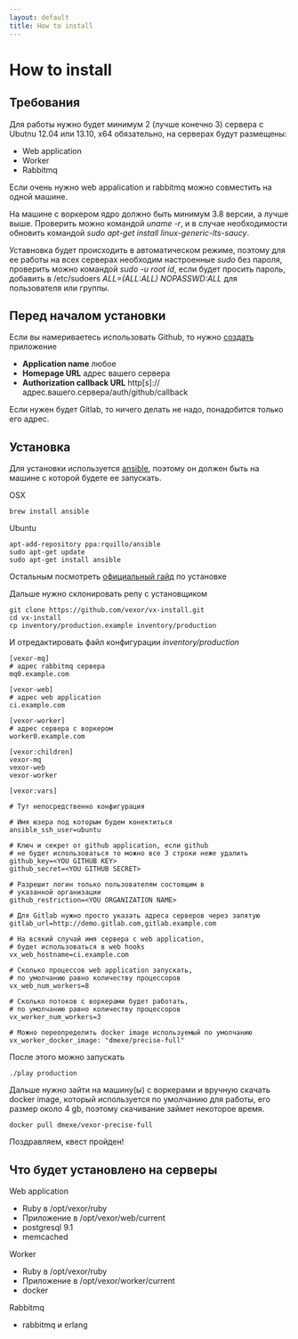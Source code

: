 ```yaml
---
layout: default
title: How to install
---
```


# How to install

## Требования

Для работы нужно будет минимум 2 (лучше конечно 3) сервера c Ubutnu 12.04 или 13.10,
x64 обязательно, на серверах будут размещены:

* Web application
* Worker
* Rabbitmq

Если очень нужно web appalication и rabbitmq можно совместить на одной машине.

На машине с воркером ядро должно быть минимум 3.8 версии, а лучше выше. Проверить
можно командой _uname -r_, и в случае необходимости обновить командой
_sudo apt-get install linux-generic-lts-saucy_.

Уставновка будет происходить в автоматическом режиме, поэтому для ее работы на
всех серверах необходим настроенные _sudo_ без пароля, проверить можно командой
_sudo -u root id_, если будет просить пароль, добавить в /etc/sudoers
_ALL=(ALL:ALL) NOPASSWD:ALL_ для пользователя или группы.

<div class="sep"></div>

## Перед началом установки

Если вы намериваетесь использовать Github, то нужно [создать][app] приложение

* __Application name__ любое
* __Homepage URL__ адрес вашего сервера
* __Authorization callback URL__ http[s]://адрес.вашего.сервера/auth/github/callback

Если нужен будет Gitlab, то ничего делать не надо, понадобится только его адрес.

<div class="sep"></div>

## Установка

Для установки используется [ansible][ansible], поэтому он должен быть на машине
с которой будете ее запускать.

OSX

    brew install ansible

Ubuntu

    apt-add-repository ppa:rquillo/ansible
    sudo apt-get update
    sudo apt-get install ansible

Остальным посмотреть [официальный гайд][ansible-install] по установке

Дальше нужно склонировать репу с установщиком

    git clone https://github.com/vexor/vx-install.git
    cd vx-install
    cp inventory/production.example inventory/production

И отредактировать файл конфигурации _inventory/production_

    [vexor-mq]
    # адрес rabbitmq сервера
    mq0.example.com

    [vexor-web]
    # адрес web application
    ci.example.com

    [vexor-worker]
    # адрес сервера с воркером
    worker0.example.com

    [vexor:children]
    vexor-mq
    vexor-web
    vexor-worker

    [vexor:vars]

    # Тут непосредственно конфигурация

    # Имя юзера под которым будем конектиться
    ansible_ssh_user=ubuntu

    # Ключ и секрет от github application, если github
    # не будет использоваться то можно все 3 строки неже удалить
    github_key=<YOU GITHUB KEY>
    github_secret=<YOU GITHUB SECRET>

    # Разрешит логин только пользователям состоящим в
    # указанной организации
    github_restriction=<YOU ORGANIZATION NAME>

    # Для Gitlab нужно просто указать адреса серверов через запятую
    gitlab_url=http://demo.gitlab.com,gitlab.example.com

    # На всякий случай имя сервера с web application,
    # будет использоваться в web hooks
    vx_web_hostname=ci.example.com

    # Сколько процессов web application запускать,
    # по умолчанию равно количеству процессоров
    vx_web_num_workers=8

    # Сколько потоков с воркерами будет работать,
    # по умолчанию равно количеству процессоров
    vx_worker_num_workers=3

    # Можно переопределить docker image используемый по умолчанию
    vx_worker_docker_image: "dmexe/precise-full"

После этого можно запускать

    ./play production

Дальше нужно зайти на машину(ы) c воркерами и вручную скачать docker image,
который используется по умолчанию для работы, его размер около 4 gb, поэтому
скачивание займет некоторое время.

    docker pull dmexe/vexor-precise-full

Поздравляем, квест пройден!


<div class="sep"></div>

## Что будет установлено на серверы

Web application

* Ruby в /opt/vexor/ruby
* Приложение в /opt/vexor/web/current
* postgresql 9.1
* memcached

Worker

* Ruby в /opt/vexor/ruby
* Приложение в /opt/vexor/worker/current
* docker

Rabbitmq

* rabbitmq и erlang


[app]: https://github.com/settings/applications
[ansible]: http://www.ansible.com/home
[ansible-install]: http://docs.ansible.com/intro_installation.html
